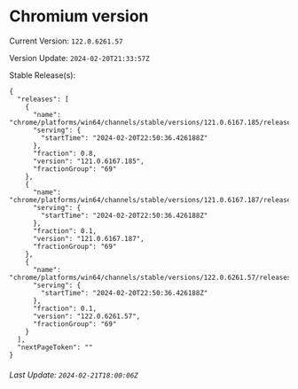 # Chromium version

Current Version: `122.0.6261.57`

Version Update: `2024-02-20T21:33:57Z`

Stable Release(s):
```
{
  "releases": [
    {
      "name": "chrome/platforms/win64/channels/stable/versions/121.0.6167.185/releases/1708469436",
      "serving": {
        "startTime": "2024-02-20T22:50:36.426188Z"
      },
      "fraction": 0.8,
      "version": "121.0.6167.185",
      "fractionGroup": "69"
    },
    {
      "name": "chrome/platforms/win64/channels/stable/versions/121.0.6167.187/releases/1708469436",
      "serving": {
        "startTime": "2024-02-20T22:50:36.426188Z"
      },
      "fraction": 0.1,
      "version": "121.0.6167.187",
      "fractionGroup": "69"
    },
    {
      "name": "chrome/platforms/win64/channels/stable/versions/122.0.6261.57/releases/1708469436",
      "serving": {
        "startTime": "2024-02-20T22:50:36.426188Z"
      },
      "fraction": 0.1,
      "version": "122.0.6261.57",
      "fractionGroup": "69"
    }
  ],
  "nextPageToken": ""
}
```

###### Last Update: `2024-02-21T18:00:06Z`
        